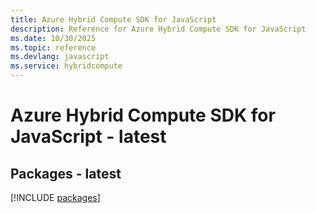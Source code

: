 ```yaml
---
title: Azure Hybrid Compute SDK for JavaScript
description: Reference for Azure Hybrid Compute SDK for JavaScript
ms.date: 10/30/2025
ms.topic: reference
ms.devlang: javascript
ms.service: hybridcompute
---
```

# Azure Hybrid Compute SDK for JavaScript - latest
## Packages - latest
[!INCLUDE [packages](hybrid-compute-index.md)]